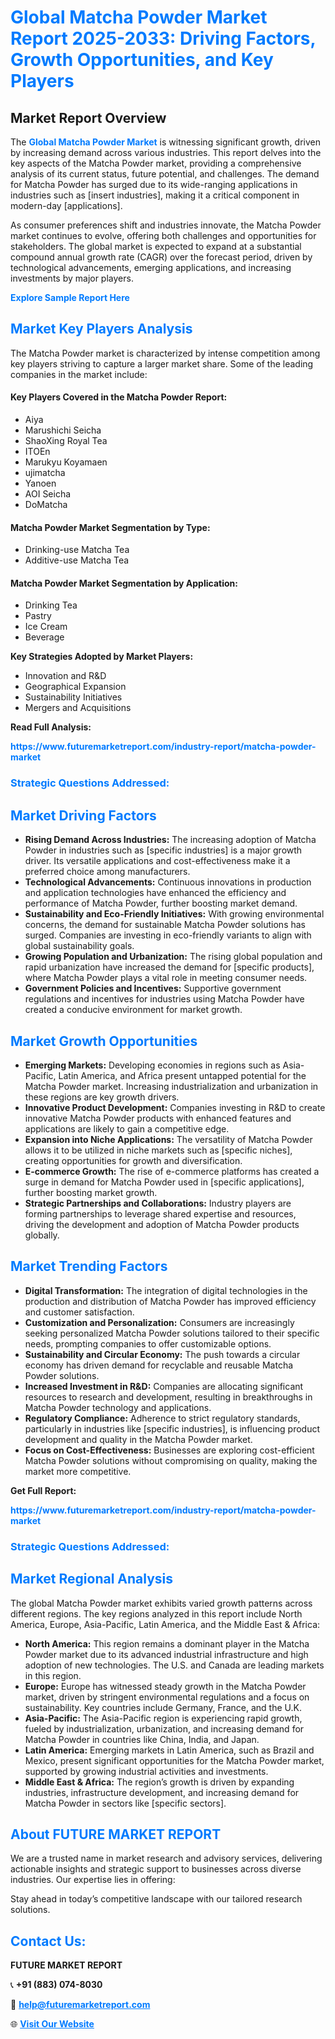 <h1 style="color: #007BFF;">Global Matcha Powder Market Report 2025-2033: Driving Factors, Growth Opportunities, and Key Players</h1>

<section id="overview">
<h2>Market Report Overview</h2>
<p>The <a href="https://www.futuremarketreport.com/industry-report/matcha-powder-market" style="color: #007BFF; text-decoration: none;"><strong>Global Matcha Powder Market</strong></a> is witnessing significant growth, driven by increasing demand across various industries. This report delves into the key aspects of the Matcha Powder market, providing a comprehensive analysis of its current status, future potential, and challenges. The demand for Matcha Powder has surged due to its wide-ranging applications in industries such as [insert industries], making it a critical component in modern-day [applications].</p>
<p>As consumer preferences shift and industries innovate, the Matcha Powder market continues to evolve, offering both challenges and opportunities for stakeholders. The global market is expected to expand at a substantial compound annual growth rate (CAGR) over the forecast period, driven by technological advancements, emerging applications, and increasing investments by major players.</p>
</section>

<section id="overview">
<p><a href="https://www.futuremarketreport.com/request-sample/reportId=107524" style="color: #007BFF; text-decoration: none;"><strong>Explore Sample Report Here</strong></a></p>
</section>

<section id="key-players">
<h2 style="color: #007BFF;">Market Key Players Analysis</h2>
<p>The Matcha Powder market is characterized by intense competition among key players striving to capture a larger market share. Some of the leading companies in the market include:</p>
<h4>Key Players Covered in the Matcha Powder Report:</h4>
<ul><li>Aiya</li><li>Marushichi Seicha</li><li>ShaoXing Royal Tea</li><li>ITOEn</li><li>Marukyu Koyamaen</li><li>ujimatcha</li><li>Yanoen</li><li>AOI Seicha</li><li>DoMatcha</li></ul>
<h4>Matcha Powder Market Segmentation by Type:</h4>
<ul><li>Drinking-use Matcha Tea</li><li>Additive-use Matcha Tea</li></ul>

<h4>Matcha Powder Market Segmentation by Application:</h4>
<ul><li>Drinking Tea</li><li>Pastry</li><li>Ice Cream</li><li>Beverage</li></ul>
<p><strong>Key Strategies Adopted by Market Players:</strong></p>
<ul>
<li>Innovation and R&D</li>
<li>Geographical Expansion</li>
<li>Sustainability Initiatives</li>
<li>Mergers and Acquisitions</li>
</ul>
</section>

<section>
<p><strong>Read Full Analysis: </strong></p><a href="https://www.futuremarketreport.com/industry-report/matcha-powder-market" style="color: #007BFF; text-decoration: none;"><strong>https://www.futuremarketreport.com/industry-report/matcha-powder-market</strong></a>
<h3 style="color: #007BFF;">Strategic Questions Addressed:</h3>
</section>

<section id="driving-factors">
<h2 style="color: #007BFF;">Market Driving Factors</h2>
<ul>
<li><strong>Rising Demand Across Industries:</strong> The increasing adoption of Matcha Powder in industries such as [specific industries] is a major growth driver. Its versatile applications and cost-effectiveness make it a preferred choice among manufacturers.</li>
<li><strong>Technological Advancements:</strong> Continuous innovations in production and application technologies have enhanced the efficiency and performance of Matcha Powder, further boosting market demand.</li>
<li><strong>Sustainability and Eco-Friendly Initiatives:</strong> With growing environmental concerns, the demand for sustainable Matcha Powder solutions has surged. Companies are investing in eco-friendly variants to align with global sustainability goals.</li>
<li><strong>Growing Population and Urbanization:</strong> The rising global population and rapid urbanization have increased the demand for [specific products], where Matcha Powder plays a vital role in meeting consumer needs.</li>
<li><strong>Government Policies and Incentives:</strong> Supportive government regulations and incentives for industries using Matcha Powder have created a conducive environment for market growth.</li>
</ul>
</section>

<section id="growth-opportunities">
<h2 style="color: #007BFF;">Market Growth Opportunities</h2>
<ul>
<li><strong>Emerging Markets:</strong> Developing economies in regions such as Asia-Pacific, Latin America, and Africa present untapped potential for the Matcha Powder market. Increasing industrialization and urbanization in these regions are key growth drivers.</li>
<li><strong>Innovative Product Development:</strong> Companies investing in R&D to create innovative Matcha Powder products with enhanced features and applications are likely to gain a competitive edge.</li>
<li><strong>Expansion into Niche Applications:</strong> The versatility of Matcha Powder allows it to be utilized in niche markets such as [specific niches], creating opportunities for growth and diversification.</li>
<li><strong>E-commerce Growth:</strong> The rise of e-commerce platforms has created a surge in demand for Matcha Powder used in [specific applications], further boosting market growth.</li>
<li><strong>Strategic Partnerships and Collaborations:</strong> Industry players are forming partnerships to leverage shared expertise and resources, driving the development and adoption of Matcha Powder products globally.</li>
</ul>
</section>

<section id="trending-factors">
<h2 style="color: #007BFF;">Market Trending Factors</h2>
<ul>
<li><strong>Digital Transformation:</strong> The integration of digital technologies in the production and distribution of Matcha Powder has improved efficiency and customer satisfaction.</li>
<li><strong>Customization and Personalization:</strong> Consumers are increasingly seeking personalized Matcha Powder solutions tailored to their specific needs, prompting companies to offer customizable options.</li>
<li><strong>Sustainability and Circular Economy:</strong> The push towards a circular economy has driven demand for recyclable and reusable Matcha Powder solutions.</li>
<li><strong>Increased Investment in R&D:</strong> Companies are allocating significant resources to research and development, resulting in breakthroughs in Matcha Powder technology and applications.</li>
<li><strong>Regulatory Compliance:</strong> Adherence to strict regulatory standards, particularly in industries like [specific industries], is influencing product development and quality in the Matcha Powder market.</li>
<li><strong>Focus on Cost-Effectiveness:</strong> Businesses are exploring cost-efficient Matcha Powder solutions without compromising on quality, making the market more competitive.</li>
</ul>
</section>

<section>
<p><strong>Get Full Report: </strong></p><a href="https://www.futuremarketreport.com/industry-report/matcha-powder-market" style="color: #007BFF; text-decoration: none;"><strong>https://www.futuremarketreport.com/industry-report/matcha-powder-market</strong></a>
<h3 style="color: #007BFF;">Strategic Questions Addressed:</h3>
</section>


<section id="regional-analysis">
<h2 style="color: #007BFF;">Market Regional Analysis</h2>
<p>The global Matcha Powder market exhibits varied growth patterns across different regions. The key regions analyzed in this report include North America, Europe, Asia-Pacific, Latin America, and the Middle East & Africa:</p>
<ul>
<li><strong>North America:</strong> This region remains a dominant player in the Matcha Powder market due to its advanced industrial infrastructure and high adoption of new technologies. The U.S. and Canada are leading markets in this region.</li>
<li><strong>Europe:</strong> Europe has witnessed steady growth in the Matcha Powder market, driven by stringent environmental regulations and a focus on sustainability. Key countries include Germany, France, and the U.K.</li>
<li><strong>Asia-Pacific:</strong> The Asia-Pacific region is experiencing rapid growth, fueled by industrialization, urbanization, and increasing demand for Matcha Powder in countries like China, India, and Japan.</li>
<li><strong>Latin America:</strong> Emerging markets in Latin America, such as Brazil and Mexico, present significant opportunities for the Matcha Powder market, supported by growing industrial activities and investments.</li>
<li><strong>Middle East & Africa:</strong> The region’s growth is driven by expanding industries, infrastructure development, and increasing demand for Matcha Powder in sectors like [specific sectors].</li>
</ul>
</section>

<footer>
<h2 style="color: #007BFF;">About FUTURE MARKET REPORT</h2>
<p>We are a trusted name in market research and advisory services, delivering actionable insights and strategic support to businesses across diverse industries. Our expertise lies in offering:</p>

<p>Stay ahead in today’s competitive landscape with our tailored research solutions.</p>

<h2 style="color: #007BFF;">Contact Us:</h2>
<p><strong>FUTURE MARKET REPORT</strong></p>
<p>📞 <strong>+91 (883) 074-8030</strong></p>
<p>📧 <strong><a href="mailto:help@futuremarketreport.com" style="color: #007BFF;">help@futuremarketreport.com</a></strong></p>
<p>🌐 <strong><a href="https://www.futuremarketreport.com/" style="color: #007BFF;">Visit Our Website</a></strong></p>
</footer>